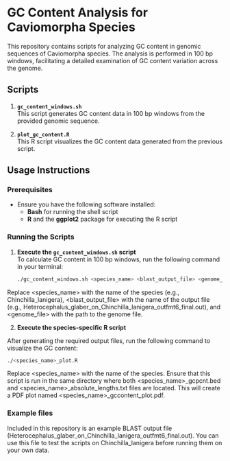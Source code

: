 # GC Content Analysis for Caviomorpha Species

This repository contains scripts for analyzing GC content in genomic sequences of Caviomorpha species. The analysis is performed in 100 bp windows, facilitating a detailed examination of GC content variation across the genome.

## Scripts

1. **`gc_content_windows.sh`**  
   This script generates GC content data in 100 bp windows from the provided genomic sequence. 

2. **`plot_gc_content.R`**  
   This R script visualizes the GC content data generated from the previous script.

## Usage Instructions

### Prerequisites

- Ensure you have the following software installed:
  - **Bash** for running the shell script
  - **R** and the **ggplot2** package for executing the R script

### Running the Scripts

1. **Execute the `gc_content_windows.sh` script**  
   To calculate GC content in 100 bp windows, run the following command in your terminal:

   ```bash
   ./gc_content_windows.sh <species_name> <blast_output_file> <genome_file>
Replace <species_name> with the name of the species (e.g., Chinchilla_lanigera), <blast_output_file> with the name of the output file (e.g., Heterocephalus_glaber_on_Chinchilla_lanigera_outfmt6_final.out), and <genome_file> with the path to the genome file.

2. **Execute the species-specific R script**

After generating the required output files, run the following command to visualize the GC content:

```bash
./<species_name>_plot.R
```
Replace <species_name> with the name of the species. Ensure that this script is run in the same directory where both <species_name>_gcpcnt.bed and <species_name>_absolute_lengths.txt files are located. This will create a PDF plot named <species_name>_gccontent_plot.pdf. 

### Example files
Included in this repository is an example BLAST output file (Heterocephalus_glaber_on_Chinchilla_lanigera_outfmt6_final.out). You can use this file to test the scripts on Chinchilla_lanigera before running them on your own data.

